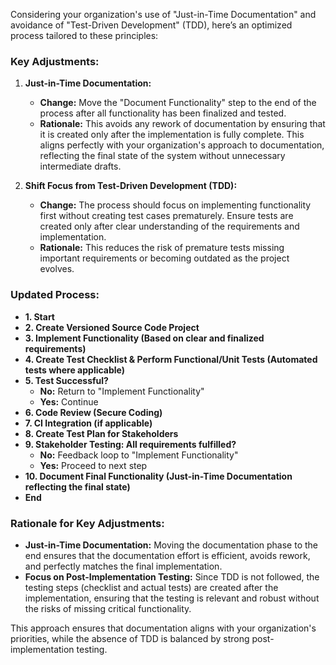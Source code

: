 Considering your organization's use of "Just-in-Time Documentation" and avoidance of "Test-Driven Development" (TDD), here’s an optimized process tailored to these principles:

### Key Adjustments:
1. **Just-in-Time Documentation:**
   - **Change:** Move the "Document Functionality" step to the end of the process after all functionality has been finalized and tested.
   - **Rationale:** This avoids any rework of documentation by ensuring that it is created only after the implementation is fully complete. This aligns perfectly with your organization's approach to documentation, reflecting the final state of the system without unnecessary intermediate drafts.

2. **Shift Focus from Test-Driven Development (TDD):**
   - **Change:** The process should focus on implementing functionality first without creating test cases prematurely. Ensure tests are created only after clear understanding of the requirements and implementation.
   - **Rationale:** This reduces the risk of premature tests missing important requirements or becoming outdated as the project evolves.

### Updated Process:
- **1. Start**
- **2. Create Versioned Source Code Project**
- **3. Implement Functionality (Based on clear and finalized requirements)**
- **4. Create Test Checklist & Perform Functional/Unit Tests (Automated tests where applicable)** 
- **5. Test Successful?**
   - **No:** Return to "Implement Functionality"
   - **Yes:** Continue
- **6. Code Review (Secure Coding)**
- **7. CI Integration (if applicable)**
- **8. Create Test Plan for Stakeholders**
- **9. Stakeholder Testing: All requirements fulfilled?**
   - **No:** Feedback loop to "Implement Functionality"
   - **Yes:** Proceed to next step
- **10. Document Final Functionality (Just-in-Time Documentation reflecting the final state)**
- **End**

### Rationale for Key Adjustments:
- **Just-in-Time Documentation:** Moving the documentation phase to the end ensures that the documentation effort is efficient, avoids rework, and perfectly matches the final implementation.
- **Focus on Post-Implementation Testing:** Since TDD is not followed, the testing steps (checklist and actual tests) are created after the implementation, ensuring that the testing is relevant and robust without the risks of missing critical functionality.

This approach ensures that documentation aligns with your organization's priorities, while the absence of TDD is balanced by strong post-implementation testing.
